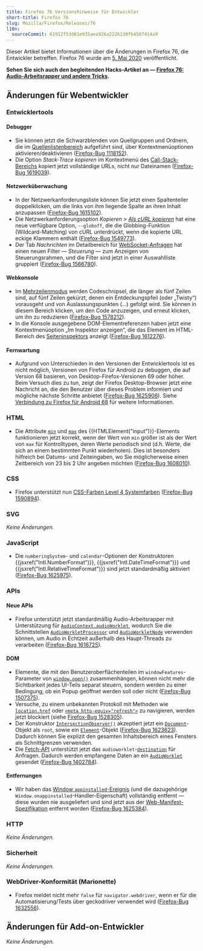 ```yaml
---
title: Firefox 76 Versionshinweise für Entwickler
short-title: Firefox 76
slug: Mozilla/Firefox/Releases/76
l10n:
  sourceCommit: 61912f53d01e935aea926a2226130fb4587414a9
---
```


Dieser Artikel bietet Informationen über die Änderungen in Firefox 76, die Entwickler betreffen. Firefox 76 wurde am [5. Mai 2020](https://wiki.mozilla.org/RapidRelease/Calendar#Future_branch_dates/docs/) veröffentlicht.

**Sehen Sie sich auch den begleitenden Hacks-Artikel an — [Firefox 76: Audio-Arbeitsrapper und andere Tricks](https://hacks.mozilla.org/2020/05/firefox-76-audio-worklets-and-other-tricks/).**

## Änderungen für Webentwickler

### Entwicklertools

#### Debugger

- Sie können jetzt die Schwarzblenden von Quellgruppen und Ordnern, die im [Quellenlistenbereich](https://firefox-source-docs.mozilla.org/devtools-user/debugger/ui_tour/index.html#source-list-pane) aufgeführt sind, über Kontextmenüoptionen aktivieren/deaktivieren ([Firefox-Bug 1118152](https://bugzil.la/1118152)).
- Die Option _Stack-Trace kopieren_ im Kontextmenü des [Call-Stack-Bereichs](https://firefox-source-docs.mozilla.org/devtools-user/debugger/ui_tour/index.html#call-stack) kopiert jetzt vollständige URLs, nicht nur Dateinamen ([Firefox-Bug 1619039](https://bugzil.la/1619039)).

#### Netzwerküberwachung

- In der Netzwerkanforderungsliste können Sie jetzt einen Spaltenteiler doppelklicken, um die links von ihm liegende Spalte an ihren Inhalt anzupassen ([Firefox-Bug 1615102](https://bugzil.la/1615102)).
- Die Netzwerkanforderungsoption _Kopieren > [Als cURL kopieren](https://firefox-source-docs.mozilla.org/devtools-user/network_monitor/request_list/index.html#copy-as-curl)_ hat eine neue verfügbare Option, `--globoff`, die die Globbing-Funktion (Wildcard-Matching) von cURL unterdrückt, wenn die kopierte URL eckige Klammern enthält ([Firefox-Bug 1549773](https://bugzil.la/1549773)).
- Der Tab _Nachrichten_ im Detailbereich für [WebSocket-Anfragen](https://firefox-source-docs.mozilla.org/devtools-user/network_monitor/inspecting_web_sockets/index.html) hat einen neuen Filter — _Steuerung_ — zum Anzeigen von Steuerungsrahmen, und die Filter sind jetzt in einer Auswahlliste gruppiert ([Firefox-Bug 1566780](https://bugzil.la/1566780)).

#### Webkonsole

- Im [Mehrzeilenmodus](https://firefox-source-docs.mozilla.org/devtools-user/web_console/the_command_line_interpreter/index.html#multi-line-mode) werden Codeschnipsel, die länger als fünf Zeilen sind, auf fünf Zeilen gekürzt, denen ein Entdeckungspfeil (oder „Twisty“) vorausgeht und von Auslassungspunkten (…) gefolgt wird. Sie können in diesem Bereich klicken, um den Code anzuzeigen, und erneut klicken, um ihn zu reduzieren ([Firefox-Bug 1578212](https://bugzil.la/1578212)).
- In die Konsole ausgegebene DOM-Elementreferenzen haben jetzt eine Kontextmenüoption „Im Inspektor anzeigen“, die das Element im HTML-Bereich des [Seiteninspektors](https://firefox-source-docs.mozilla.org/devtools-user/page_inspector/index.html) anzeigt ([Firefox-Bug 1612276](https://bugzil.la/1612276)).

#### Fernwartung

- Aufgrund von Unterschieden in den Versionen der Entwicklertools ist es nicht möglich, Versionen von Firefox für Android zu debuggen, die auf Version 68 basieren, von Desktop-Firefox-Versionen 69 oder höher. Beim Versuch dies zu tun, zeigt der Firefox Desktop-Browser jetzt eine Nachricht an, die den Benutzer über dieses Problem informiert und mögliche nächste Schritte anbietet ([Firefox-Bug 1625906](https://bugzil.la/1625906)). Siehe [Verbindung zu Firefox für Android 68](https://firefox-source-docs.mozilla.org/devtools-user/about_colon_debugging/index.html#connection-to-firefox-for-android-68) für weitere Informationen.

### HTML

- Die Attribute [`min`](/de/docs/Web/HTML/Reference/Elements/input#min) und [`max`](/de/docs/Web/HTML/Reference/Elements/input#max) des {{HTMLElement("input")}}-Elements funktionieren jetzt korrekt, wenn der Wert von `min` größer ist als der Wert von `max` für Kontrolltypen, deren Werte periodisch sind (d.h. Werte, die sich an einem bestimmten Punkt wiederholen). Dies ist besonders hilfreich bei Datums- und Zeiteingaben, wo Sie möglicherweise einen Zeitbereich von 23 bis 2 Uhr angeben möchten ([Firefox-Bug 1608010](https://bugzil.la/1608010)).

### CSS

- Firefox unterstützt nun [CSS-Farben Level 4 Systemfarben](https://drafts.csswg.org/css-color-4/#typedef-system-color) ([Firefox-Bug 1590894](https://bugzil.la/1590894)).

### SVG

_Keine Änderungen._

### JavaScript

- Die `numberingSystem`- und `calendar`-Optionen der Konstruktoren {{jsxref("Intl.NumberFormat")}}, {{jsxref("Intl.DateTimeFormat")}} und {{jsxref("Intl.RelativeTimeFormat")}} sind jetzt standardmäßig aktiviert ([Firefox-Bug 1625975](https://bugzil.la/1625975)).

### APIs

#### Neue APIs

- Firefox unterstützt jetzt standardmäßig Audio-Arbeitsrapper mit Unterstützung für [`AudioContext.audioWorklet`](/de/docs/Web/API/BaseAudioContext/audioWorklet), wodurch Sie die Schnittstellen [`AudioWorkletProcessor`](/de/docs/Web/API/AudioWorkletProcessor) und [`AudioWorkletNode`](/de/docs/Web/API/AudioWorkletNode) verwenden können, um Audio in Echtzeit außerhalb des Haupt-Threads zu verarbeiten ([Firefox-Bug 1616725](https://bugzil.la/1616725)).

#### DOM

- Elemente, die mit den Benutzeroberflächenteilen im `windowFeatures`-Parameter von [`window.open()`](/de/docs/Web/API/Window/open) zusammenhängen, können nicht mehr die Sichtbarkeit jedes UI-Teils separat steuern, sondern werden zu einer Bedingung, ob ein Popup geöffnet werden soll oder nicht ([Firefox-Bug 1507375](https://bugzil.la/1507375)).
- Versuche, zu einem unbekannten Protokoll mit Methoden wie [`location.href`](/de/docs/Web/API/Location/href) oder [`<meta http-equiv="refresh">`](/de/docs/Web/HTML/Reference/Elements/meta) zu navigieren, werden jetzt blockiert (siehe [Firefox-Bug 1528305](https://bugzil.la/1528305)).
- Der Konstruktor [`IntersectionObserver()`](/de/docs/Web/API/IntersectionObserver/IntersectionObserver) akzeptiert jetzt ein [`Document`](/de/docs/Web/API/Document)-Objekt als `root`, sowie ein [`Element`](/de/docs/Web/API/Element)-Objekt ([Firefox-Bug 1623623](https://bugzil.la/1623623)). Dadurch können Sie explizit den gesamten Inhaltsbereich eines Fensters als Schnittgrenzen verwenden.
- Die [Fetch-API](/de/docs/Web/API/Fetch_API) unterstützt jetzt das `audioworklet`-[`destination`](/de/docs/Web/API/Request/destination) für Anfragen. Dadurch werden empfangene Daten an ein [`AudioWorklet`](/de/docs/Web/API/AudioWorklet) gesendet ([Firefox-Bug 1402784](https://bugzil.la/1402784)).

#### Entfernungen

- Wir haben das [Window `appinstalled`-Ereignis](/de/docs/Web/API/Window/appinstalled_event) (und die dazugehörige `Window.onappinstalled`-Handler-Eigenschaft) vollständig entfernt — diese wurden nie ausgeliefert und sind jetzt aus der [Web-Manifest-Spezifikation](https://w3c.github.io/manifest/) entfernt worden ([Firefox-Bug 1625384](https://bugzil.la/1625384)).

### HTTP

_Keine Änderungen._

### Sicherheit

_Keine Änderungen._

### WebDriver-Konformität (Marionette)

- Firefox meldet nicht mehr `false` für `navigator.webdriver`, wenn er für die Automatisierung/Tests über geckodriver verwendet wird ([Firefox-Bug 1632556](https://bugzil.la/1632556)).

## Änderungen für Add-on-Entwickler

_Keine Änderungen._
